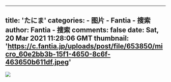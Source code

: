 
---
title: 'たにま'
categories: 
    - 图片
    - Fantia - 搜索
author: Fantia - 搜索
comments: false
date: Sat, 20 Mar 2021 11:28:06 GMT
thumbnail: 'https://c.fantia.jp/uploads/post/file/653850/micro_60e2bb3b-15f1-4650-8c6f-463650b611df.jpeg'
---

<div>   
<img src="https://c.fantia.jp/uploads/post/file/653850/micro_60e2bb3b-15f1-4650-8c6f-463650b611df.jpeg" referrerpolicy="no-referrer">  
</div>
            